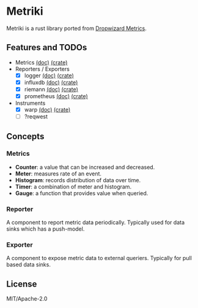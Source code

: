 # Metriki

Metriki is a rust library ported from [Dropwizard Metrics](https://github.com/dropwizard/metrics).

## Features and TODOs

- Metrics [(doc)](https://docs.rs/metriki-core/) [(crate)](https://crates.io/crates/metriki-core)
- Reporters / Exporters
  - [x] logger [(doc)](https://docs.rs/metriki-log-reporter/) [(crate)](https://crates.io/crates/metriki-log-reporter)
  - [x] influxdb [(doc)](https://docs.rs/metriki-influxdb-reporter/) [(crate)](https://crates.io/crates/metriki-influxdb-reporter)
  - [x] riemann [(doc)](https://docs.rs/metriki-riemann-reporter/) [(crate)](https://crates.io/crates/metriki-riemann-reporter)
  - [x] prometheus [(doc)](https://docs.rs/metriki-prometheus-exporter/) [(crate)](https://crates.io/crates/metriki-promethes-exporter)
- Instruments
  - [x] warp [(doc)](https://docs.rs/metriki-warp/) [(crate)](https://crates.io/crates/metriki-warp)
  - [ ] ?reqwest

## Concepts

### Metrics

- **Counter**: a value that can be increased and decreased.
- **Meter**: measures rate of an event.
- **Histogram**: records distribution of data over time.
- **Timer**: a combination of meter and histogram.
- **Gauge**: a function that provides value when queried.

### Reporter

A component to report metric data periodically. Typically used for data sinks which has a push-model.

### Exporter

A component to expose metric data to external queriers. Typically for pull based data sinks.

## License

MIT/Apache-2.0
